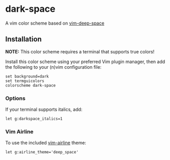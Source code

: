 # dark-space
A vim color scheme based on [vim-deep-space](https://github.com/tyrannicaltoucan/vim-deep-space)

## Installation
**NOTE:** This color scheme requires a terminal that supports true colors!

Install this color scheme using your preferred Vim plugin manager, then add the
following to your (n)vim configuration file:
```vim
set background=dark
set termguicolors
colorscheme dark-space
```

### Options
If your terminal supports italics, add:
```vim
let g:darkspace_italics=1
```

### Vim Airline
To use the included [vim-airline](https://github.com/vim-airline/vim-airline) theme:
```vim
let g:airline_theme='deep_space'
```
